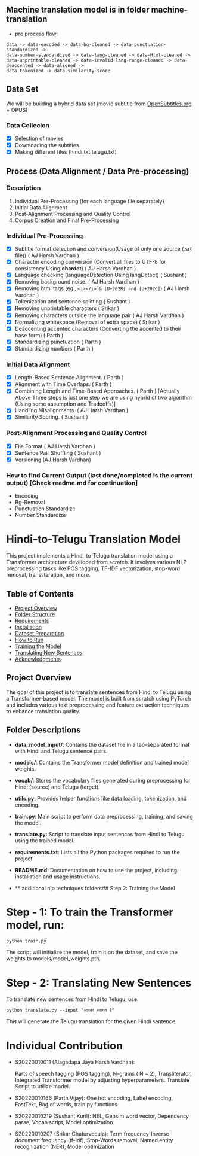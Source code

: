 ## Machine translation model is in folder machine-translation

- pre process flow:
```
data -> data-encoded -> data-bg-cleaned -> data-punctuation-standardized ->
data-number-standardized -> data-lang-cleaned -> data-Html-cleaned ->
data-unprintable-cleaned -> data-invalid-lang-range-cleaned -> data-deaccented -> data-aligned ->
data-tokenized -> data-similarity-score
```

## Data Set
We will be building a hybrid data set (movie subtitle from [OpenSubtitles.org](https://opensubtitles.org) + OPUS)

### Data Collecion
- [x] Selection of movies 
- [x] Downloading the subtitles 
- [x] Making different files (hindi.txt telugu.txt)

## Process (Data Alignment / Data Pre-processing) 

### Description 
1. Individual Pre-Processing (for each language file separately)
2. Initial Data Alignment
3. Post-Alignment Processing and Quality Control
4. Corpus Creation and Final Pre-Processing

### Individual Pre-Processing
- [x] Subtitle format detection and conversion(Usage of only one source (.srt file)) ( AJ Harsh Vardhan ) 
- [x] Character encoding conversion (Convert all files to UTF-8 for consistency Using **chardet**) ( AJ Harsh Vardhan ) 
- [x] Language checking (languageDetection Using langDetect) ( Sushant )
- [x] Removing background noise. ( AJ Harsh Vardhan ) 
- [x] Removing html tags (eg., ```<i></i>`& [U+202B] and [U+202C]```) ( AJ Harsh Vardhan ) 
- [x] Tokenization and sentence splitting ( Sushant ) 
- [x] Removing unprintable characters ( Srikar )
- [x] Removing characters outside the language pair ( AJ Harsh Vardhan ) 
- [x] Normalizing whitespace (Removal of extra space) ( Srikar )
- [x] Deaccenting accented characters (Converting the accented to their base form) ( Parth )
- [x] Standardizing punctuation ( Parth )
- [x] Standardizing numbers ( Parth )

### Initial Data Alignment 
- [x] Length-Based Sentence Alignment. ( Parth ) 
- [x] Alignment with Time Overlaps. ( Parth ) 
- [x] Combining Length and Time-Based Approaches. ( Parth ) [Actually Above Three steps is just one step we are using hybrid of two algorithm (Using some assumption and Tradeoffs)]
- [x] Handling Misalignments. ( AJ Harsh Vardhan )  
- [x] Similarity Scoring. ( Sushant )

### Post-Alignment Processing and Quality Control
- [x] File Format ( AJ Harsh Vardhan ) 
- [x] Sentence Pair Shuffling ( Sushant )
- [x] Versioning (AJ Harsh Vardhan)

### How to find Current Output (last done/completed is the current output) [Check readme.md for continuation]
- Encoding 
- Bg-Removal
- Punctuation Standardize
- Number Standardize


# Hindi-to-Telugu Translation Model

This project implements a Hindi-to-Telugu translation model using a Transformer architecture developed from scratch. It involves various NLP preprocessing tasks like POS tagging, TF-IDF vectorization, stop-word removal, transliteration, and more.

## Table of Contents
- [Project Overview](#project-overview)
- [Folder Structure](#folder-structure)
- [Requirements](#requirements)
- [Installation](#installation)
- [Dataset Preparation](#dataset-preparation)
- [How to Run](#how-to-run)
- [Training the Model](#training-the-model)
- [Translating New Sentences](#translating-new-sentences)
- [Acknowledgments](#acknowledgments)

## Project Overview
The goal of this project is to translate sentences from Hindi to Telugu using a Transformer-based model. The model is built from scratch using PyTorch and includes various text preprocessing and feature extraction techniques to enhance translation quality.


## Folder Descriptions
- **data_model_input/**: Contains the dataset file in a tab-separated format with Hindi and Telugu sentence pairs.
- **models/**: Contains the Transformer model definition and trained model weights.
- **vocab/**: Stores the vocabulary files generated during preprocessing for Hindi (source) and Telugu (target).

- **utils.py**: Provides helper functions like data loading, tokenization, and encoding.
- **train.py**: Main script to perform data preprocessing, training, and saving the model.
- **translate.py**: Script to translate input sentences from Hindi to Telugu using the trained model.
- **requirements.txt**: Lists all the Python packages required to run the project.
- **README.md**: Documentation on how to use the project, including installation and usage instructions.

- ** additional nlp techniques folders## Step 2: Training the Model


# Step - 1: To train the Transformer model, run:

```bash
python train.py
```

The script will initialize the model, train it on the dataset, and save the weights to models/model_weights.pth.

# Step - 2: Translating New Sentences
To translate new sentences from Hindi to Telugu, use:
```
python translate.py --input "आपका स्वागत है"

```
This will generate the Telugu translation for the given Hindi sentence.

# Individual Contribution
- S20220010011 (Alagadapa Jaya Harsh Vardhan):

    Parts of speech tagging (POS tagging), N-grams ( N = 2), Transliterator, Integrated Transformer model by adjusting hyperparameters.
    Translate Script to utilize model.

- S20220010166 (Parth Vijay): 
    One hot encoding, Label encoding, FastText, Bag of words,
    train.py functions

- S20220010219 (Sushant Kuril): 
    NEL, Gensim word vector, Dependency parse, Vocab script,
    Model optimization

- S20220010207  (Srikar Chaturvedula): 
    Term frequency-Inverse document frequency (tf-idf), 
    Stop-Words removal, Named entity recognization (NER), 
    Model optimization